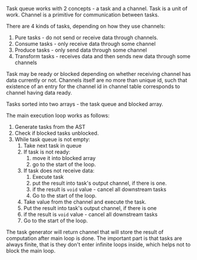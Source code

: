Task queue works with 2 concepts - a task and a channel.
Task is a unit of work. 
Channel is a primitive for communication between tasks.

There are 4 kinds of tasks, depending on how they use channels:
1. Pure tasks - do not send or receive data through channels.
2. Consume tasks - only receive data through some channel
3. Produce tasks - only send data through some channel
4. Transform tasks - receives data and then sends new data through some channels

Task may be ready or blocked depending on whether receiving channel has data currently or not.
Channels itself are no more than unique id, such that existence of an entry for the channel id in channel table corresponds to channel having data ready.

Tasks sorted into two arrays - the task queue and blocked array.

The main execution loop works as follows:
1. Generate tasks from the AST
2. Check if blocked tasks unblocked.
3. While task queue is not empty:
   1. Take next task in queue
   2. If task is not ready: 
      1. move it into blocked array
      2. go to the start of the loop.
   3. If task does not receive data:
      1. Execute task
      2. put the result into task's output channel, if there is one.
      3. if the result is `void` value - cancel all downstream tasks
      4. Go to the start of the loop.
   4. Take value from the channel and execute the task.
   5. Put the result into task's output channel, if there is one
   6. if the result is `void` value - cancel all downstream tasks
   7. Go to the start of the loop.

The task generator will return channel that will store the result of computation after main loop is done.
The important part is that tasks are always finite, that is they don't enter infinite loops inside, which helps not to block the main loop.
